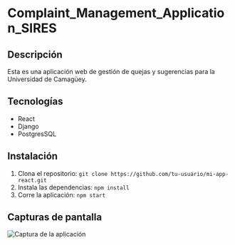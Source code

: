 # Complaint_Management_Application_SIRES

## Descripción
Esta es una aplicación web de gestión de quejas y sugerencias para la Universidad de Camagüey.

## Tecnologías
- React
- Django
- PostgresSQL

## Instalación
1. Clona el repositorio: `git clone https://github.com/tu-usuario/mi-app-react.git`
2. Instala las dependencias: `npm install`
3. Corre la aplicación: `npm start`

## Capturas de pantalla
![Captura de la aplicación](ruta/captura.jpg)
